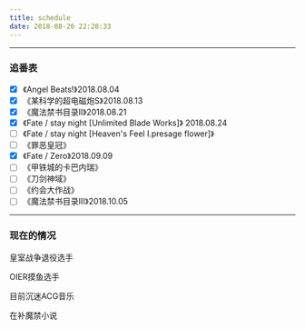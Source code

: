 ```yaml
---
title: schedule
date: 2018-08-26 22:28:33
---
```


---
### 追番表
- [x] 《Angel Beats!》2018.08.04 
- [x] 《某科学的超电磁炮S》2018.08.13
- [x] 《魔法禁书目录II》2018.08.21
- [x] 《Fate / stay night [Unlimited Blade Works]》 2018.08.24
- [ ] 《Fate / stay night [Heaven's Feel I.presage flower]》
- [ ] 《罪恶皇冠》
- [x] 《Fate / Zero》2018.09.09
- [ ] 《甲铁城的卡巴内瑞》
- [ ] 《刀剑神域》
- [ ] 《约会大作战》
- [ ] 《魔法禁书目录III》2018.10.05

---

### 现在的情况

皇室战争退役选手

OIER摸鱼选手

目前沉迷ACG音乐

在补魔禁小说